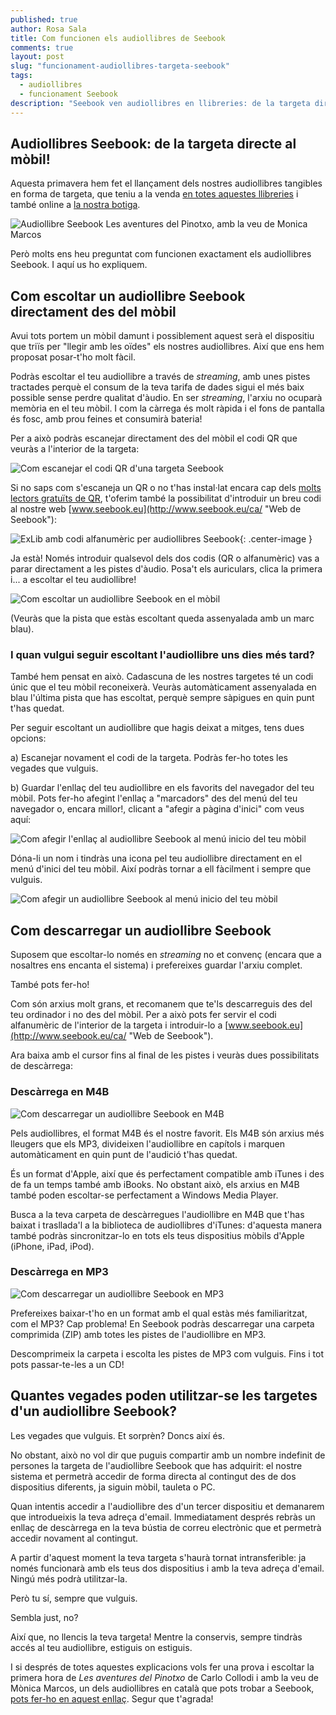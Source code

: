 ```yaml
---
published: true
author: Rosa Sala
title: Com funcionen els audiollibres de Seebook
comments: true
layout: post
slug: "funcionament-audiollibres-targeta-seebook"
tags: 
  - audiollibres
  - funcionament Seebook
description: "Seebook ven audiollibres en llibreries: de la targeta directe al mòbil. Aquí t'expliquem com funcionen els nostres audiollibres Seebook"
---
```

## Audiollibres Seebook: de la targeta directe al mòbil!

Aquesta primavera hem fet el llançament dels nostres audiollibres tangibles en forma de targeta, que teniu a la venda [en totes aquestes llibreries](http://www.seebook-shop.eu/ca/stores "Llibreries en les quals adquirir Seebook") i també online a [la nostra botiga](https://www.seebook-shop.eu/ca/ "Botiga online d'ebooks i audiollibres Seebook"). 

![Audiollibre Seebook Les aventures del Pinotxo, amb la veu de Monica Marcos]({{site.baseurl}}/media/aventures-pinotxo-baixa.jpg)

Però molts ens heu preguntat com funcionen exactament els audiollibres Seebook. I aquí us ho expliquem.

## Com escoltar un audiollibre Seebook directament des del mòbil

Avui tots portem un mòbil damunt i possiblement aquest serà el dispositiu que triïs per "llegir amb les oïdes" els nostres audiollibres. Així que ens hem proposat posar-t'ho molt fàcil. 

Podràs escoltar el teu audiollibre a través de _streaming_, amb unes pistes tractades perquè el consum de la teva tarifa de dades sigui el més baix possible sense perdre qualitat d'àudio. En ser _streaming_, l'arxiu no ocuparà memòria en el teu mòbil. I com la càrrega és molt ràpida i el fons de pantalla és fosc, amb prou feines et consumirà bateria!

Per a això podràs escanejar directament des del mòbil el codi QR que veuràs a l'interior de la targeta:

![Com escanejar el codi QR d'una targeta Seebook]({{site.baseurl}}/media/escaneado-tarjeta-audioguia.jpg)

Si no saps com s'escaneja un QR o no t'has instal·lat encara cap dels [molts lectors gratuïts de QR](http://www.codigos-qr.com/lectores-codigos-qr/ "Lectors gratuïts de QR"), t'oferim també la possibilitat d'introduir un breu codi al nostre web [www.seebook.eu](http://www.seebook.eu/ca/ "Web de Seebook"):

![ExLib amb codi alfanumèric per audiollibres Seebook]({{site.baseurl}}/media/exlib-cadena-corta-audiolibro.png){: .center-image }

Ja està! Només introduir qualsevol dels dos codis (QR o alfanumèric) vas a parar directament a les pistes d'àudio. Posa't els auriculars, clica la primera i... a escoltar el teu audiollibre!

![Com escoltar un audiollibre Seebook en el mòbil]({{site.baseurl}}/media/pistas-audiolibro-cast-movil.png)

(Veuràs que la pista que estàs escoltant queda assenyalada amb un marc blau).

### I quan vulgui seguir escoltant l'audiollibre uns dies més tard? 

També hem pensat en això. Cadascuna de les nostres targetes té un codi únic que el teu mòbil reconeixerà. Veuràs automàticament assenyalada en blau l'última pista que has escoltat, perquè sempre sàpigues en quin punt t'has quedat.

Per seguir escoltant un audiollibre que hagis deixat a mitges, tens dues opcions:

a) Escanejar novament el codi de la targeta. Podràs fer-ho totes les vegades que vulguis. 

b) Guardar l'enllaç del teu audiollibre en els favorits del navegador del teu mòbil. Pots fer-ho afegint l'enllaç a "marcadors" des del menú del teu navegador o, encara millor!, clicant a "afegir a pàgina d'inici" com veus aquí:

![Com afegir l'enllaç al audiollibre Seebook al menú inicio del teu mòbil]({{site.baseurl}}/media/anadir-menu-inicio2.jpg)

Dóna-li un nom i tindràs una icona pel teu audiollibre directament en el menú d'inici del teu mòbil. Així podràs tornar a ell fàcilment i sempre que vulguis.

![Com afegir un audiollibre Seebook al menú inicio del teu mòbil]({{site.baseurl}}/media/anadir-menu-inicio4.jpg)

## Com descarregar un audiollibre Seebook

Suposem que escoltar-lo només en _streaming_ no et convenç (encara que a nosaltres ens encanta el sistema) i prefereixes guardar l'arxiu complet. 

També pots fer-ho! 

Com són arxius molt grans, et recomanem que te'ls descarreguis des del teu ordinador i no des del mòbil. Per a això pots fer servir el codi alfanumèric de l'interior de la targeta i introduir-lo a [www.seebook.eu](http://www.seebook.eu/ca/ "Web de Seebook").

Ara baixa amb el cursor fins al final de les pistes i veuràs dues possibilitats de descàrrega:

### Descàrrega en M4B
    
![Com descarregar un audiollibre Seebook en M4B]({{site.baseurl}}/media/pc-descarga-audiolibro-m4b.png)

Pels audiollibres, el format M4B és el nostre favorit. Els M4B són arxius més lleugers que els MP3, divideixen l'audiollibre en capítols i marquen automàticament en quin punt de l'audició t'has quedat. 

És un format d'Apple, així que és perfectament compatible amb iTunes i des de fa un temps també amb iBooks. No obstant això, els arxius en M4B també poden escoltar-se perfectament a Windows Media Player. 

Busca a la teva carpeta de descàrregues l'audiollibre en M4B que t'has baixat i trasllada'l a la biblioteca de audiollibres d'iTunes: d'aquesta manera també podràs sincronitzar-lo en tots els teus dispositius mòbils d'Apple (iPhone, iPad, iPod).

### Descàrrega en MP3
    
![Com descarregar un audiollibre Seebook en MP3]({{site.baseurl}}/media/pc-descarga-audiolibro-mp3.png)

Prefereixes baixar-t'ho en un format amb el qual estàs més familiaritzat, com el MP3? Cap problema! En Seebook podràs descarregar una carpeta comprimida (ZIP) amb totes les pistes de l'audiollibre en MP3. 

Descomprimeix la carpeta i escolta les pistes de MP3 com vulguis. Fins i tot pots passar-te-les a un CD!

## Quantes vegades poden utilitzar-se les targetes d'un audiollibre Seebook?

Les vegades que vulguis. Et sorprèn? Doncs així és.

No obstant, això no vol dir que puguis compartir amb un nombre indefinit de persones la targeta de l'audiollibre Seebook que has adquirit: el nostre sistema et permetrà accedir de forma directa al contingut des de dos dispositius diferents, ja siguin mòbil, tauleta o PC.

Quan intentis accedir a l'audiollibre des d'un tercer dispositiu et demanarem que introdueixis la teva adreça d'email. Immediatament després rebràs un enllaç de descàrrega en la teva bústia de correu electrònic que et permetrà accedir novament al contingut. 

A partir d'aquest moment la teva targeta s'haurà tornat intransferible: ja només funcionarà amb els teus dos dispositius i amb la teva adreça d'email. Ningú més podrà utilitzar-la. 

Però tu sí, sempre que vulguis. 

Sembla just, no?

Així que, no llencis la teva targeta! Mentre la conservis, sempre tindràs accés al teu audiollibre, estiguis on estiguis.

I si després de totes aquestes explicacions vols fer una prova i escoltar la primera hora de _Les aventures del Pinotxo_ de Carlo Collodi i amb la veu de Mònica Marcos, un dels audiollibres en català que pots trobar a Seebook, [pots fer-ho en aquest enllaç](https://www.digitaltangible.com/ssb/mail/pinotxo2016?utm_source=Blog%20funcionamiento%20audiolibros&utm_medium=blog&utm_campaign=Blog%20funcionamiento%20audiolibros "Mostra de l'audiollibre Seebook Les aventures del Pinotxo de Carlos Collodi"). Segur que t'agrada!
